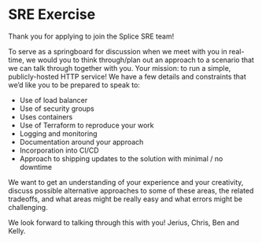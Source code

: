 # SRE Exercise

Thank you for applying to join the Splice SRE team!

To serve as a springboard for discussion when we meet with you in real-time, we would you to think through/plan out an approach to a scenario that we can talk through together with you. Your mission: to run a simple, publicly-hosted HTTP service! We have a few details and constraints that we’d like you to be prepared to speak to:
- Use of load balancer
- Use of security groups
- Uses containers
- Use of Terraform to reproduce your work
- Logging and monitoring
- Documentation around your approach
- Incorporation into CI/CD
- Approach to shipping updates to the solution with minimal / no downtime

We want to get an understanding of your experience and your creativity, discuss possible alternative approaches to some of these areas, the related tradeoffs, and what areas might be really easy and what errors might be challenging.

We look forward to talking through this with you!
Jerius, Chris, Ben and Kelly.
